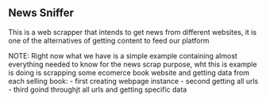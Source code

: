 ## News Sniffer

This is a web scrapper that intends to get news from different websites, it is one of the alternatives of getting content to feed our platform

NOTE:
Right now what we have is a simple example containing almost everything needed to know for the news scrap purpose, wht this is example is doing is scrapping some ecomerce book website and getting data from each selling book:
	- first creating webpage instance
	- second getting all urls
	- third goind throughjt all urls and getting specific data

